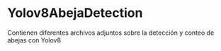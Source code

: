 # Yolov8AbejaDetection
Contienen diferentes archivos adjuntos sobre la detección y conteo de abejas con Yolov8
